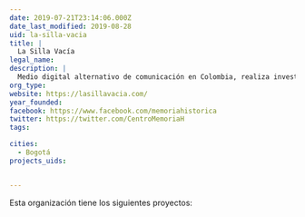 ```yaml
---
date: 2019-07-21T23:14:06.000Z
date_last_modified: 2019-08-28
uid: la-silla-vacia
title: |
  La Silla Vacía
legal_name: 
description: |
  Medio digital alternativo de comunicación en Colombia, realiza investigación basadas en datos.
org_type: 
website: https://lasillavacia.com/
year_founded: 
facebook: https://www.facebook.com/memoriahistorica
twitter: https://twitter.com/CentroMemoriaH
tags:

cities: 
  - Bogotá
projects_uids:


---
```


Esta organización tiene los siguientes proyectos:



